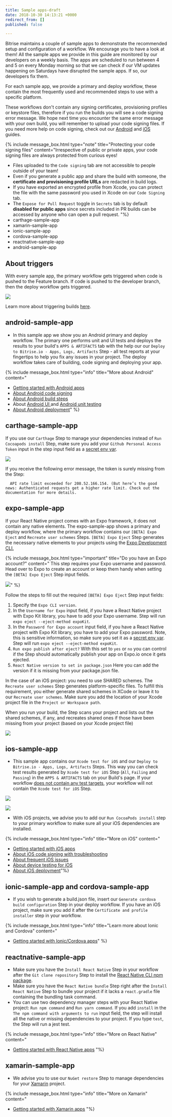 ```yaml
---
title: Sample apps-draft
date: 2018-10-30 14:13:21 +0000
redirect_from: []
published: false

---
```

Bitrise maintains a couple of sample apps to demonstrate the recommended setup and configuration of a workflow. We encourage you to have a look at them! All the sample apps we provide in this guide are monitored by our developers on a weekly basis. The apps are scheduled to run between 4 and 5 on every Monday morning so that we can check if our VM updates happening on Saturdays have disrupted the sample apps. If so, our developers fix them.

For each sample app, we provide a primary and deploy workflow, these contain the most frequently used and recommended steps to use with a specific platform.

These workflows don't contain any signing certificates, provisioning profiles or keystore files, therefore if you run the builds you will see a code signing error message. We hope next time you encounter the same error message with your own build, you will remember to upload your code signing files. If you need more help on code signing, check out our [Android](/code-signing/android-code-signing/android-code-signing-procedures/) and [iOS](/code-signing/ios-code-signing/code-signing/) guides.

{% include message_box.html type="note" title="Protecting your code signing files" content="Irrespective of public or private apps, your code signing files are always protected from curious eyes!

* Files uploaded to the `Code signing` tab are not accessible to people outside of your team!
* Even if you generate a public app and share the build with someone, the **certificate and provisioning profile URLs** are redacted in build logs.
* If you have exported an encrypted profile from Xcode, you can protect the file with the same password you used in Xcode on our `Code Signing` tab.
* The `Expose for Pull Request` toggle in `Secrets` tab is by default **disabled for public apps** since secrets included in PR builds can be accessed by anyone who can open a pull request. "%}
* carthage-sample-app
* xamarin-sample-app
* ionic-sample-app
* cordova-sample-app
* reactnative-sample-app
* android-sample-app

## About triggers

With every sample app, the primary workflow gets triggered when code is pushed to the Feature branch. If code is pushed to the developer branch, then the deploy workflow gets triggered.

![](/img/triggers-sample-app.png)

Learn more about triggering builds [here](/builds/triggering-builds/triggering-builds/).

## android-sample-app

* In this sample app we show you an Android primary and deploy workflow. The primary one performs unit and UI tests and deploys the results to your build's `APPS & ARTIFACTS` tab with the help our our `Deploy to Bitrise.io - Apps, Logs, Artifacts` Step - all test reports at your fingertips to help you fix any issues in your project. The deploy workflow takes care of building, code signing and deploying your app.

{% include message_box.html type="info" title="More about Android" content="

* [Getting started with Android apps](/getting-started/getting-started-with-android-apps/)
* [About Android code signing](/code-signing/android-code-signing/android-code-signing-procedures/)
* [About Android build steps](/tips-and-tricks/android-tips-and-tricks/)
* About [Android UI ](/testing/device-testing-for-android/)and [Android unit testing](/testing/android-run-a-unit-test/)
* [About Android deployment](/deploy/android-deploy/deploying-android-apps/)" %}

## carthage-sample-app

If you use our `Carthage` Step to manage your dependencies instead of `Run Cocoapods install` Step, make sure you add your `Github Personal Access Token` input in the step input field as a [secret env var](/builds/env-vars-secret-env-vars/#about-secrets).

![](/img/carthage.png)

If you receive the following error message, the token is surely missing from the Step:

      API rate limit exceeded for 208.52.166.154. (But here’s the good news: Authenticated requests get a higher rate limit. Check out the documentation for more details.

## expo-sample-app

If your React Native project comes with an Expo framework, it does not contain any native elements. The expo-sample-app shows a primary and deploy workflow, where the primary workflow contains our `[BETA] Expo Eject` and `Recreate user schemes` Steps. `[BETA] Expo Eject` Step generates the necessary native elements to your projects using the [Expo Development CLI.](https://docs.expo.io/versions/latest/introduction/installation#local-development-tool-expo-cli)

{% include message_box.html type="important" title="Do you have an Expo account?" content=" This step requires your Expo username and password. Head over to Expo to create an account or keep them handy when setting the `[BETA] Expo Eject` Step input fields.

![](/img/expo-eject.png)" %}

Follow the steps to fill out the required `[BETA] Expo Eject` Step input fields:

1. Specify the `Expo CLI version`.
2. In the `Username for Expo` input field, if you have a React Native project with Expo Kit library, you have to add your Expo username. Step will run `expo eject --eject-method expoKit`.
3. In the `Password for Expo account` input field, if you have a React Native project with Expo Kit library, you have to add your Expo password. Note, this is sensitive information, so make sure you set it as a [secret env var](/builds/env-vars-secret-env-vars/#about-secrets/). Step will run `expo eject --eject-method expoKit`.
4. `Run expo publish after eject?` With this set to `yes` or `no` you can control if the Step should automatically publish your app on Expo.io once it gets ejected.
5. `React Native version to set in package.json` Here you can add the version if it is missing from your package.json file.

In the case of an iOS project: you need to use SHARED schemes. The `Recreate user schemes` Step generates platform-specific files. To fulfill this requirement, you either generate shared schemes in XCode or leave it to our `Recreate user schemes`. Make sure you add the location of your Xcode project file in the `Project or Workspace path`.

When you run your build, the Step scans your project and lists out the shared schemes, if any, and recreates shared ones if those have been missing from your project (based on your Xcode project file)

![](/img/recreate=schemes.png)

## ios-sample-app

* This sample app contains our `Xcode test for iOS` and our `Deploy to Bitrise.io - Apps, Logs, Artifacts` Steps. This way you can check test results generated by `Xcode test for iOS` Step (`All`, `Failing` and `Passing`) in the `APPS & ARTIFACTS` tab on your Build's page. If your workflow [does not contain any test targets](/getting-started/getting-started-with-ios-apps/#running-xcode-tests), your workflow will not contain the `Xcode test for iOS` Step.

![](/img/sample-app-ios.png)

![](/img/xcode-test-results.png)

* With iOS projects, we advise you to add our `Run CocoaPods install` step to your primary workflow to make sure all your iOS dependencies are installed.

{% include message_box.html type="info" title="More on iOS" content="

* [Getting started with iOS apps](/getting-started/getting-started-with-ios-apps/)
* [About iOS code signing with troubleshooting](/code-signing/ios-code-signing/code-signing/)
* [About frequent iOS issues](/troubleshooting/frequent-ios-issues/)
* [About device testing for iOS](/testing/device-testing-for-ios/)
* [About iOS deployment](/deploy/ios-deploy/introduction-to-deploying-ios-apps/)"%}

## ionic-sample-app and cordova-sample-app

* If you wish to generate a build.json file, insert our `Generate cordova build configuration` Step in your deploy workflow. If you have an iOS project, make sure you add it after the `Certificate and profile installer` step in your workflow.

{% include message_box.html type="info" title="Learn more about Ionic and Cordova" content="

* [Getting started with Ionic/Cordova apps](/getting-started/getting-started-with-ionic-cordova-apps/)" %}

## reactnative-sample-app

* Make sure you have the `Install React Native` Step in your workflow after the `Git clone repository` Step to install the [React Native CLI npm package](https://www.npmjs.com/package/react-native-cli).
* Make sure you have the `React Native bundle` Step right after the `Install React Native` Step to bundle your project if it lacks a `react.gradle` file containing the bundling task command.
* You can use two dependency manager steps with your React Native project: `Run npm command` and `Run yarn command`. If you add `install` in the `The npm command with arguments to run` input field, the step will install all the native or missing dependencies to your project. If you type `test`, the Step will run a jest test.

{% include message_box.html type="info" title="More on React Native" content="

* [Getting started with React Native apps](/getting-started/getting-started-with-react-native-apps/) "%}

## xamarin-sample-app

* We advise you to use our `NuGet restore` Step to manage dependencies for your [Xamarin](/getting-started/getting-started-with-xamarin-apps/) project.

{% include message_box.html type="info" title="More on Xamarin" content="

* [Getting started with Xamarin apps](/getting-started/getting-started-with-xamarin-apps/) "%}